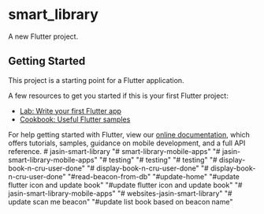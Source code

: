 # smart_library

A new Flutter project.

## Getting Started

This project is a starting point for a Flutter application.

A few resources to get you started if this is your first Flutter project:

- [Lab: Write your first Flutter app](https://flutter.dev/docs/get-started/codelab)
- [Cookbook: Useful Flutter samples](https://flutter.dev/docs/cookbook)

For help getting started with Flutter, view our
[online documentation](https://flutter.dev/docs), which offers tutorials,
samples, guidance on mobile development, and a full API reference.
#   j a s i n - s m a r t - l i b r a r y  
 "# smart-library-mobile-apps" 
"# jasin-smart-library-mobile-apps" 
"# testing" 
"# testing" 
"# testing" 
"# display-book-n-cru-user-done" 
"# display-book-n-cru-user-done" 
"# display-book-n-cru-user-done" 
"#read-beacon-from-db" 
"#update-home" 
"#update flutter icon and update book" 
"#update flutter icon and update book" 
"# jasin-smart-library-mobile-apps" 
"# websites-jasin-smart-library" 
"# update scan me beacon" 
"#update list book based on beacon name" 

